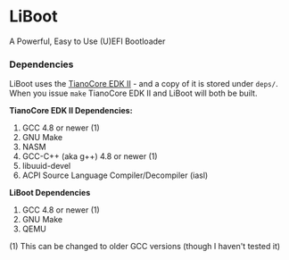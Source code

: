 # LiBoot
A Powerful, Easy to Use (U)EFI Bootloader

### Dependencies
LiBoot uses the [TianoCore EDK II](https://github.com/tianocore/edk2) - and a copy of it is stored under `deps/`. 
When you issue `make` TianoCore EDK II and LiBoot will both be built.  

**TianoCore EDK II Dependencies:**

1. GCC 4.8 or newer (1)
2. GNU Make
3. NASM
4. GCC-C++ (aka g++) 4.8 or newer (1)
5. libuuid-devel
6. ACPI Source Language Compiler/Decompiler (iasl)

**LiBoot Dependencies**
1. GCC 4.8 or newer (1)
2. GNU Make
3. QEMU



(1) This can be changed to older GCC versions (though I haven't tested it)
